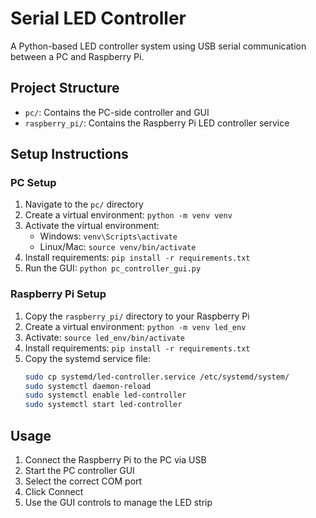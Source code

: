 # Serial LED Controller

A Python-based LED controller system using USB serial communication between a PC and Raspberry Pi.

## Project Structure

- `pc/`: Contains the PC-side controller and GUI
- `raspberry_pi/`: Contains the Raspberry Pi LED controller service

## Setup Instructions

### PC Setup
1. Navigate to the `pc/` directory
2. Create a virtual environment: `python -m venv venv`
3. Activate the virtual environment:
   - Windows: `venv\Scripts\activate`
   - Linux/Mac: `source venv/bin/activate`
4. Install requirements: `pip install -r requirements.txt`
5. Run the GUI: `python pc_controller_gui.py`

### Raspberry Pi Setup
1. Copy the `raspberry_pi/` directory to your Raspberry Pi
2. Create a virtual environment: `python -m venv led_env`
3. Activate: `source led_env/bin/activate`
4. Install requirements: `pip install -r requirements.txt`
5. Copy the systemd service file:
   ```bash
   sudo cp systemd/led-controller.service /etc/systemd/system/
   sudo systemctl daemon-reload
   sudo systemctl enable led-controller
   sudo systemctl start led-controller
   ```

## Usage
1. Connect the Raspberry Pi to the PC via USB
2. Start the PC controller GUI
3. Select the correct COM port
4. Click Connect
5. Use the GUI controls to manage the LED strip 